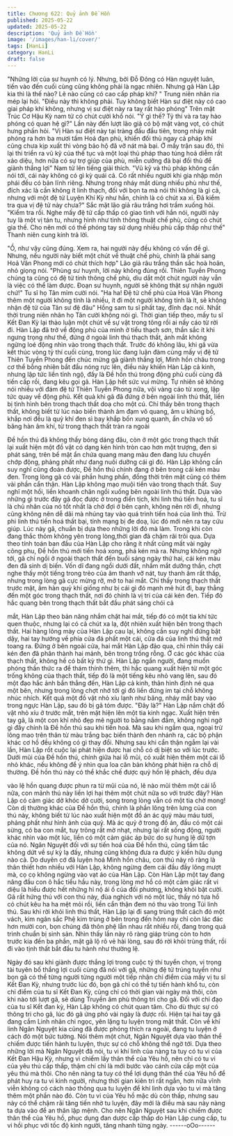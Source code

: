 ```yaml
---
title: Chương 622: Quỷ ảnh Đề Hồn
published: 2025-05-22
updated: 2025-05-22
description: 'Quỷ ảnh Đề Hồn'
image: '/images/han-li/cover/'
tags: [HanLi]
category: HanLi
draft: false
---
```


"Những lời của sư huynh có lý. Nhưng, bởi Đỗ Đông có Hàn
nguyệt luân, tiến vào đến cuối cùng cũng không phải là ngạc
nhiên. Nhưng gã Hàn Lập kia thì là thế nào? Lẽ nào cũng có cao
cấp pháp khí? " Trung niên nhân ria mép lại hỏi.
"Điều này thì không phải. Tuy không biết Hàn sư điệt này có cao
giai pháp khí không, nhưng vị sư điệt này ra tay rất hào phóng"
Trên mặt Trúc Cơ Hậu Kỳ nam tử có chút cười khổ nói.
"Ý gì thế? Tỷ thí và ra tay hào phóng có quan hệ gì?" Lần này đến
lượt lão giả có bộ mặt vàng vọt, có chút hưng phấn hỏi.
"Vị Hàn sư điệt này tại tràng đấu đầu tiên, trong nháy mắt phóng
ra hơn ba mươi tấm Hoả đạn phù, khiến đối thủ ngay cả pháp khí
cũng chưa kịp xuất thì vòng bảo hộ đã vỡ nát mà bại. Ở mấy trận
sau đó, thì lại thi triển ra vũ kỹ của thế tục và một loại thủ pháp
thao túng hoả diễm rất xảo diệu, hơn nữa có sự trợ giúp của phù,
miễn cưỡng đả bại đối thủ để giành thắng lợi" Nam tử lên tiếng
giải thích.
"Vũ kỹ và thủ pháp không cần nói tới, cái này không có gì kỳ quái
cả. Có rất nhiều người khi gia nhập môn phái đều có bản lĩnh
riêng. Nhưng trong nháy mắt dùng nhiều phù như thế, đích xác là
cần không ít linh thạch, đối với bọn ta mà nói thì không là gì cả,
nhưng với một đệ tử Luyện Khí Kỳ như hắn, chính là có chút xa xỉ.
Đã kiểm tra qua vị đệ tử này chưa?" Sắc mặt lão giả râu trắng hơi
trầm xuống hỏi.
"Kiểm tra rồi. Nghe mấy đệ tử cấp thấp có giao tình với hắn nói,
người này tuy là một vị tán tu, nhưng hình như tinh thông thuật
chế phù, cũng có chút gia thế. Cho nên mới có thế phóng tay sử
dụng nhiều phù cấp thấp như thế" Thanh niên cung kính trả lời.

"Ồ, như vậy cũng đúng. Xem ra, hai người này đều không có vấn
đề gì. Nhưng, nếu người này biết một chút về thuật chế phù,
chính là phải sang Hoả Vân Phong mới có chút thích hợp" Lão giả
râu trắng thần sắc hoà hoãn, nhỏ giọng nói.
"Phùng sư huynh, lời này không đúng rồi. Thiên Tuyền Phong
chúng ta cũng có đệ tử tinh thông chế phù, dìu dắt một chút người
này vẫn là việc có thể làm được. Đoạn sư huynh, người sẽ không
thật sự nhận người chứ!" Tu sĩ họ Tân mỉm cười nói.
"Ha ha! Đệ tử chế phù của Hoả Vân Phong thêm một người
không tính là nhiều, ít đi một người không tính là ít, sẽ không nhận
đệ tử của Tân sư đệ đâu" Hồng sam tu sĩ phất tay, đĩnh đạc nói.
Nhất thời trung niên nhân họ Tân cười không nói gì.
Thời gian tiếp theo, mấy tu sĩ Kết Đan Kỳ lại thảo luận một chút
về sự vật trong tông rồi ai nấy cáo từ rời đi.
Hàn Lập đã trở về động phủ của mình ở tiểu thạch sơn, thần sắc
ít khi ngưng trọng như thế, đứng ở ngoài linh thú thạch thất, ánh
mắt không ngừng loé động nhìn vào trong thạch thất.
Trước đó không lâu, khi gã vừa kết thúc vòng tỷ thí cuối cùng,
trong lúc đang luận đàm cùng mấy vị đệ tử Thiên Tuyền Phong
đến chúc mừng gã giành thắng lợi, Minh hồn châu trong cơ thể
bỗng nhiên bắt đầu nóng rực lên, điều này khiến Hàn Lập cả kinh,
nhưng lập tức liền tỉnh ngộ, đấy là Đề hồn thú trong động phủ
cuối cùng đã tiến cấp rồi, đang kêu gọi gã.
Hàn Lập hết sức vui mừng. Tự nhiên sẽ không nói nhiều với đám
đệ tử Thiên Tuyền Phong nữa, vội vàng cáo từ xong, lập tức quay
về động phủ. Kết quả khi gã đã đứng ở bên ngoài linh thú thất,
liền bị tình hình bên trong thạch thất doạ cho một cú.
Chỉ thấy bên trong thạch thất, không biết từ lúc nào biến thành ảm
đạm vô quang, âm u khủng bố, khắp nơi đều là quỷ khí đen sì bay
khắp bốn xung quanh, ẩn chứa vô số băng hàn âm khí, từ trong
thạch thất tràn ra ngoài

Đề hồn thú đã không thấy bóng dáng đâu, còn ở một góc trong
thạch thất lại xuất hiện một đồ vật có dạng kén hình tròn cao hơn
một trượng, đen sì phát sáng, trên bề mặt ẩn chứa quang mang
màu đen đang lưu chuyển chớp động, phảng phất như đang nuôi
dưỡng cái gì đó.
Hàn Lập không cần suy nghĩ cũng đoán được, Đề hồn thú chính
đang ở bên trong cái kén màu đen.
Trong lòng gã có vài phần hưng phấn, đồng thời trên mặt cũng có
thêm vài phần cẩn thận.
Hàn Lập không mạo muội tiến vào trong thạch thất. Suy nghĩ một
hồi, liền khoanh chân ngồi xuống bên ngoài linh thú thất.
Dựa vào những gì trước đây gã đọc được ở trong điển tịch, khi
linh thú tiến hoá, tu sĩ là chủ nhân của nó tốt nhất là chờ đợi ở
bên cạnh, không nên rời đi, nhưng cũng không nên dễ dãi mà
nhúng tay vào quá trình tiến hoá của linh thú. Trừ phi linh thú tiến
hoá thất bại, tính mạng bị đe doạ, lúc đó mới nên ra tay cứu giúp.
Lúc này gã, chuẩn bị dựa theo những lời đó mà làm.
Trong khi còn đang thắc thỏm không yên trong lòng,thời gian đã
chậm rãi trôi qua.
Dựa theo tính toán ban đầu của Hàn Lập cho rằng ít nhất cũng
mất vài ngày công phu, Đề hồn thú mới tiến hoá xong, phá kén
mà ra. Nhưng không ngờ tới, gã chỉ ngồi ở ngoài thạch thất đến
buổi sáng ngày thứ hai, cái kén màu đen đã sinh dị biến.
Vốn dĩ đang ngồi dưới đất, nhắm mắt dưỡng thần, chợt nghe thấy
một tiếng trong trẻo của âm thanh vỡ nát, tuy thanh âm rất thấp,
nhưng trong lòng gã cực mừng rỡ, mở to hai mắt.
Chỉ thấy trong thạch thất trước mặt, âm hàn quỷ khí giống như bị
cái gì đó mạnh mẽ hút đi, bay thẳng đến một góc trong thạch thất,
nơi đó chính là vị trí của cái kén đen.
Tiếp đó hắc quang bên trong thạch thất bắt đầu phát sáng chói cả

mắt, Hàn Lập theo bản năng nhắm chặt hai mắt, tiếp đó có một tia
khí tức quen thuộc, nhưng lại có cả chút xa lạ, đột nhiên xuất hiện
bên trong thạch thất.
Hai hàng lông mày của Hàn Lập cau lại, không cần suy nghĩ đứng
bật dậy, hai tay hướng về phía cửa đá phất một cái, cửa đá của
linh thú thất mở toang ra.
Đứng ở bên ngoài cửa, hai mắt Hàn Lập đảo qua, chỉ nhìn thấy
cái kén đen đã phân thành hai mảnh, bên trong trống rỗng.
Ở các góc khác của thạch thất, không hề có bất kỳ thứ gì.
Hàn Lập ngẩn người, đang muốn phóng thần thức ra để thám
thính thêm, thì hắc quang xuất hiện từ một góc trống không của
thạch thất, tiếp đó là một tiếng kêu nhỏ vang lên, sau đó một đạo
hắc ảnh bắn thẳng đến, Hàn Lập cả kinh, thân hình định né qua
một bên, nhưng trong lòng chợt nhớ tới gì đó liền đứng im tại chỗ
không nhúc nhích.
Kết quả một đồ vật nhỏ xíu lạnh như băng, nháy mắt bay vào
trong ngực Hàn Lập, sau đó bị gã tóm được.
"Đây là?" Hàn Lập nắm chặt đồ vật nhỏ xíu ở trước mắt, trên mặt
hiện lên một tia kinh ngạc.
Xuất hiện trên tay gã, là một con khỉ nhỏ đẹp mê người to bằng
nắm đấm, không nghi ngờ gì đây chính là Đề hồn thú sau khi tiến
hoá. Mà sau khi ngắm qua, ngoại trừ lông mao trên thân từ màu
trắng bạc biến thành đen nhánh ra, các bộ phận khác cơ hồ đều
không có gì thay đổi.
Nhưng sau khi cẩn thận ngắm lại vài lần, Hàn Lập rốt cuộc lại
phát hiện được hai chỗ có dị biệt so với lúc trước.
Dưới mũi của Đề hồn thú, chính giữa hai lỗ mũi, có xuất hiện
thêm một cái lỗ nhỏ khác, nếu không để ý nhìn qua loa căn bản
không phát hiện ra chỗ dị thường.
Đề hồn thú này có thể khắc chế được quỷ hồn lệ phách, đều dựa

vào lệ hồn quang được phun ra từ mũi của nó, lẽ nào mũi thêm
một cái lỗ nữa, con mãnh thú này liền lợi hại thêm một chút nữa
so với trước đây?
Hàn Lập có cảm giác dở khóc dở cười, song trong lòng vẫn có
một tia chờ mong!
Còn dị thường khác của Đề hồn thú, chính là phần lông trên lưng
của con thú này, không biết từ lúc nào xuất hiện một đồ án ác quỷ
màu máu tươi, phảng phất như hình ảnh của quỷ.
Mà ác quỷ ở trong đồ án, đầu có một cái sừng, có ba con mắt, tuy
trông rất mờ nhạt, nhưng lại rất sống động, người khác nhìn vào
một lúc, liền có một cảm giác áp bức do sự hung lệ dữ tợn của
nó.
Ngân Nguyệt đối với sự tiến hoá của Đề hồn thú, cũng tấm tắc
không dứt về sự kỳ lạ đấy, nhưng cũng không đưa ra được ý kiến
hữu dụng nào cả.
Do duyên cớ đã luyện hoá Minh hồn châu, con thú này rõ ràng là
thân thiết hơn nhiều với Hàn Lập, không ngừng đem cái đầu đầy
lông mượt mà, cọ cọ không ngừng vào vạt áo của Hàn Lập.
Còn Hàn Lập một tay đang nâng đầu con ô hắc tiểu hầu này,
trong lòng mơ hồ có một cảm giác rất vi diệu là hiểu được hết
những hỉ nộ ái ố của đối phương, không khỏi bật cười.
Gã rất hứng thú với con thú này, đùa nghịch với nó một lúc, thấy
nó tựa hồ có chút kêu ha ha mệt mỏi rồi, liền cẩn thận đem nó thu
vào trong Túi linh thú.
Sau khi rời khỏi linh thú thất, Hàn Lập lại đi sang trùng thất cách
đó một vách, kim ngân sắc Phệ kim trùng ở bên trong đến hôm
nay chỉ còn lác đác hơn mười con, bọn chúng đã thôn phệ lẫn
nhau rất nhiều rồi, đang trong quá trình chuẩn bị sinh sản.
Nhìn thấy lần này rõ ràng giáp trùng còn to hơn trước kia đến ba
phần, mặt gã lộ rõ vẻ hài lòng, sau đó rời khỏi trùng thất, rồi đi
vào tịnh thất bắt đầu tu hành như thường lệ.

Ngày đó sau khi giành được thắng lợi trong cuộc tỷ thí tuyển
chọn, vị trọng tài tuyên bố thắng lợi cuối cùng đã nói với gã,
những đệ tử trúng tuyển như bọn gã có thể từng người từng
người một tiếp nhận chỉ điểm của mấy vị tu sĩ Kết Đan Kỳ, nhưng
trước lúc đó, bọn gã chỉ có thể tự tiến hành khổ tu, còn chỉ điểm
của tu sĩ Kết Đan Kỳ, cũng chỉ có thời gian vài ngày mà thôi, còn
khi nào tới lượt gã, sẽ dùng Truyền âm phù thông tri cho gã.
Đối với chỉ đạo của tu sĩ Kết đan kỳ, Hàn Lập không có chút quan
tâm. Cho dù thực sự có thông tri cho gã, lúc đó gã ứng phó vài
ngày là được rồi. Hiện tại hai tay gã đang cầm Linh nhãn chi
ngọc, yên lặng tu luyện trong mật thất.
Còn về khí linh Ngân Nguyệt kia cũng đã được phóng thích ra
ngoài, đang tu luyện ở cách đó một bức tường.
Nói thêm một chút, Ngân Nguyệt dựa vào thân thể chiếm được
tiến hành tu luyện, thực sự có chỗ không thể ngờ tới.
Dựa theo những lời mà Ngân Nguyệt đã nói, tu vi khí linh của
nàng ta tuy có tu vi của Kết Đan Hậu Kỳ, nhưng vì chiếm lấy thân
thể của Yêu hồ, nên chỉ có tu vi của yêu thú cấp thấp, thậm chí
chỉ là mới bước vào cánh cửa cấp một của yêu thú mà thôi.
Cho nên nàng ta tuy có thể lợi dụng thân thể của Yêu hồ để phát
huy ra tu vi kinh người, nhưng thời gian kiên trì rất ngắn, hơn nữa
vĩnh viễn không có cách nào thông qua tu luyện để khí linh dựa
vào tu vi mà tăng thêm một phần nào đó. Còn tu vi của Yêu hồ
mặc dù còn thấp, nhưng sau này có thể chậm rãi tăng tiến nhờ tu
luyện, đây mới là điều mà sau này nàng ta dựa vào để an thân
lập mệnh.
Cho nên Ngân Nguyệt sau khi chiếm được thân thể của Yêu hồ,
phục dụng đan dược cấp thấp do Hàn Lập cung cấp, tu vi hồi
phục với tốc độ kinh người, tăng nhanh từng ngày.
------oOo------
